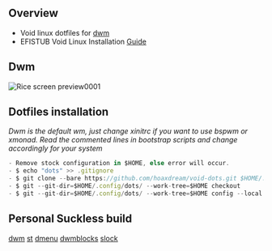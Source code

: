## Overview

* Void linux dotfiles for [dwm](http://suckless.org/)
* EFISTUB Void Linux Installation [Guide](https://github.com/hoaxdream/void-dots/blob/main/.github/VOID.md)

## Dwm
![Rice screen preview0001](https://i.imgur.com/O9IjRg3.png)

## Dotfiles installation
*Dwm is the default wm, just change xinitrc if you want to use bspwm or xmonad.*
*Read the commented lines in bootstrap scripts and change accordingly for your system*
```javascript
- Remove stock configuration in $HOME, else error will occur.
- $ echo "dots" >> .gitignore
- $ git clone --bare https://github.com/hoaxdream/void-dots.git $HOME/.config/dots
- $ git --git-dir=$HOME/.config/dots/ --work-tree=$HOME checkout
- $ git --git-dir=$HOME/.config/dots/ --work-tree=$HOME config --local status.showUntrackedFiles no
```

## Personal Suckless build
[dwm](https://github.com/hoaxdream/void-dwm)
[st](https://github.com/hoaxdream/void-st)
[dmenu](https://github.com/hoaxdream/void-dmenu)
[dwmblocks](https://github.com/hoaxdream/void-dwmblocks)
[slock](https://github.com/hoaxdream/void-slock)
